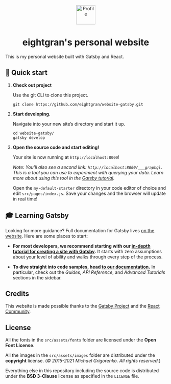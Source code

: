 <p align="center">
  <a href="https://github.com/eightgran/website-gatsby">
    <img alt="Profile" src="https://avatars.githubusercontent.com/u/79719348?s=48&v=4" width="60" />
  </a>
</p>
<h1 align="center">
  eightgran's personal website
</h1>

This is my personal website built with Gatsby and React.

## 🚀 Quick start

1.  **Check out project**

    Use the git CLI to clone this project.

    ```shell
    git clone https://github.com/eightgran/website-gatsby.git
    ```

1.  **Start developing.**

    Navigate into your new site’s directory and start it up.

    ```shell
    cd website-gatsby/
    gatsby develop
    ```

1.  **Open the source code and start editing!**

    Your site is now running at `http://localhost:8000`!

    _Note: You'll also see a second link: _`http://localhost:8000/___graphql`_. This is a tool you can use to experiment with querying your data. Learn more about using this tool in the [Gatsby tutorial](https://www.gatsbyjs.com/tutorial/part-five/#introducing-graphiql)._

    Open the `my-default-starter` directory in your code editor of choice and edit `src/pages/index.js`. Save your changes and the browser will update in real time!

## 🎓 Learning Gatsby

Looking for more guidance? Full documentation for Gatsby lives [on the website](https://www.gatsbyjs.com/). Here are some places to start:

- **For most developers, we recommend starting with our [in-depth tutorial for creating a site with Gatsby](https://www.gatsbyjs.com/tutorial/).** It starts with zero assumptions about your level of ability and walks through every step of the process.

- **To dive straight into code samples, head [to our documentation](https://www.gatsbyjs.com/docs/).** In particular, check out the _Guides_, _API Reference_, and _Advanced Tutorials_ sections in the sidebar.

## Credits

This website is made possible thanks to the [Gatsby Project](https://github.com/gatsbyjs) and the [React Community](https://github.com/reactjs).

## License

All the fonts in the `src/assets/fonts` folder are licensed under the **Open Font License**.

All the images in the `src/assets/images` folder are distributed under the **copyright** license. (*© 2015-2021 Michael Grigorenko. All rights reserved.*) 

Everything else in this repository including the source code is distributed under the
**BSD 3-Clause** license as specified in the `LICENSE` file.

